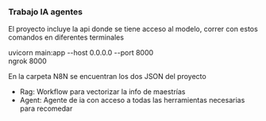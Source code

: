 ### Trabajo IA agentes 

El proyecto incluye la api donde se tiene acceso al modelo, correr con estos comandos en diferentes terminales   

uvicorn main:app --host 0.0.0.0 --port 8000  
ngrok 8000  

En la carpeta N8N se encuentran los dos JSON del proyecto  
- Rag: Workflow para vectorizar la info de maestrías 
- Agent: Agente de ia con acceso a todas las herramientas necesarias para recomedar 